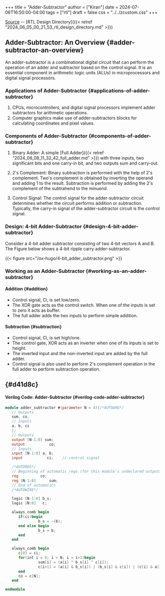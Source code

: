 +++
title = "Adder-Subtractor"
author = ["Kiran"]
date = 2024-07-06T16:50:00-04:00
tags = ["rtl"]
draft = false
css = "../../zcustom.css"
+++

[Source](https://github.com/24x7fpga/RTL/tree/master/rtl_designs/adder_subtractor) -- [RTL Design Directory]({{< relref "2024_06_05_00_21_53_rtl_design_directory.md" >}})


## Adder-Subtractor: An Overview {#adder-subtractor-an-overview}

An adder-subtractor is a combinational digital circuit that can perform the operation of an adder and subtractor based on the control signal. It is an essential component in arithmetic logic units (ALUs) in microprocessors and digital signal processors.


### Applications of Adder-Subtractor {#applications-of-adder-subtractor}

1.  CPUs, microcontrollers, and digital signal processors implement adder subtractors for arithmetic operations.
2.  Computer graphics make use of adder-subtractors blocks for calculating coordinates and pixel values.


### Components of Adder-Subtractor {#components-of-adder-subtractor}

1.  Binary Adder: A simple [Full Adder]({{< relref "2024_06_08_11_32_42_full_adder.md" >}}) with three inputs, two significant bits and one carry-in bit, and two outputs sum and carry-out.

2.  2's Complement: Binary subtraction is performed with the help of 2's complement. Two's complement is obtained by inverting the operand and adding 1 to the result. Subtraction is performed by adding the 2's complement of the subtrahend to the minuend.

3.  Control Signal: The control signal for the adder-subtractor circuit determines whether the circuit performs addition or subtraction. Typically, the carry-in signal of the adder-subtractor circuit is the control signal.


### Design: 4-bit Adder-Subtractor {#design-4-bit-adder-subtractor}

Consider a 4-bit adder subtractor consisting of two 4-bit vectors A and B. The Figure below shows a 4-bit ripple carry adder-subtractor.

{{< figure src="/ox-hugo/4-bit_adder_subtractor.png" >}}


### Working as an Adder-Subtractor {#working-as-an-adder-subtractor}


#### Addition {#addition}

-   Control signal, Ci, is set low/zero.
-   The XOR gate acts as the control switch. When one of the inputs is set to zero it acts as buffer.
-   The full adder adds the two inputs to perform simple addition.


#### Subtraction {#subtraction}

-   Control signal, Ci, is set high/one.
-   The control gate, XOR acts as an inverter when one of its inputs is set to height.
-   The inverted input and the non-inverted input are added by the full adder.
-   Control signal is also used to perform 2's complement operation in the full adder to perform subtraction operation.


##  {#d41d8c}


#### Verilog Code: Adder-Subtractor {#verilog-code-adder-subtractor}

```verilog
module adder_subtractor #(parameter N = 4)(/*AUTOARG*/
   // Outputs
   sum, co,
   // Inputs
   a, b, ci
   );
   // Outputs
   output [N-1:0] sum;
   output	        co;
   // Inputs
   input [N-1:0] a, b;
   input	       ci;    // control signal

   /*AUTOREG*/
   // Beginning of automatic regs (for this module's undeclared outputs)
   reg			co;
   reg [N-1:0]		sum;
   // End of automatics
   /*AUTOWIRE*/

   logic [N-1:0] b_s;
   logic [N:0]   c;

   always_comb begin
      if(ci)begin
               b_s = ~(b);
      end else begin
               b_s = b;
      end
   end

   always_comb begin
      c[0] = ci;
      for(int i = 0; i < N; i = i+1)begin
               sum[i] = (a[i] ^ b_s[i] ^ c[i]);
               c[i+1] = (a[i] & b_s[i]) | (b_s[i] & c[i]) | (c[i] & a[i]);
      end
      co = c[N];
   end

endmodule
```
